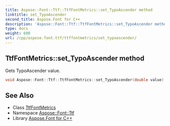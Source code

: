 ```yaml
---
title: Aspose::Font::Ttf::TtfFontMetrics::set_TypoAscender method
linktitle: set_TypoAscender
second_title: Aspose.Font for C++
description: 'Aspose::Font::Ttf::TtfFontMetrics::set_TypoAscender method. Gets TypoAscender value in C++.'
type: docs
weight: 600
url: /cpp/aspose.font.ttf/ttffontmetrics/set_typoascender/
---
```

## TtfFontMetrics::set_TypoAscender method


Gets TypoAscender value.

```cpp
void Aspose::Font::Ttf::TtfFontMetrics::set_TypoAscender(double value) override
```

## See Also

* Class [TtfFontMetrics](../)
* Namespace [Aspose::Font::Ttf](../../)
* Library [Aspose.Font for C++](../../../)
